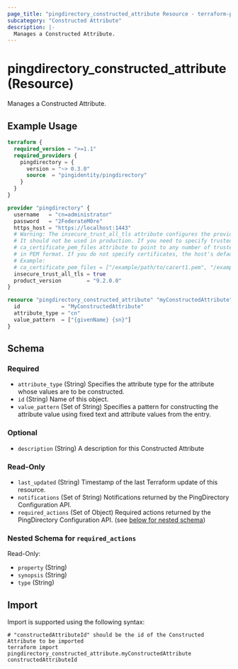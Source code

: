 ```yaml
---
page_title: "pingdirectory_constructed_attribute Resource - terraform-provider-pingdirectory"
subcategory: "Constructed Attribute"
description: |-
  Manages a Constructed Attribute.
---
```


# pingdirectory_constructed_attribute (Resource)

Manages a Constructed Attribute.

## Example Usage

```terraform
terraform {
  required_version = ">=1.1"
  required_providers {
    pingdirectory = {
      version = "~> 0.3.0"
      source  = "pingidentity/pingdirectory"
    }
  }
}

provider "pingdirectory" {
  username   = "cn=administrator"
  password   = "2FederateM0re"
  https_host = "https://localhost:1443"
  # Warning: The insecure_trust_all_tls attribute configures the provider to trust any certificate presented by the PingDirectory server.
  # It should not be used in production. If you need to specify trusted CA certificates, use the
  # ca_certificate_pem_files attribute to point to any number of trusted CA certificate files
  # in PEM format. If you do not specify certificates, the host's default root CA set will be used.
  # Example:
  # ca_certificate_pem_files = ["/example/path/to/cacert1.pem", "/example/path/to/cacert2.pem"]
  insecure_trust_all_tls = true
  product_version        = "9.2.0.0"
}

resource "pingdirectory_constructed_attribute" "myConstructedAttribute" {
  id             = "MyConstructedAttribute"
  attribute_type = "cn"
  value_pattern  = ["{givenName} {sn}"]
}
```

<!-- schema generated by tfplugindocs -->
## Schema

### Required

- `attribute_type` (String) Specifies the attribute type for the attribute whose values are to be constructed.
- `id` (String) Name of this object.
- `value_pattern` (Set of String) Specifies a pattern for constructing the attribute value using fixed text and attribute values from the entry.

### Optional

- `description` (String) A description for this Constructed Attribute

### Read-Only

- `last_updated` (String) Timestamp of the last Terraform update of this resource.
- `notifications` (Set of String) Notifications returned by the PingDirectory Configuration API.
- `required_actions` (Set of Object) Required actions returned by the PingDirectory Configuration API. (see [below for nested schema](#nestedatt--required_actions))

<a id="nestedatt--required_actions"></a>
### Nested Schema for `required_actions`

Read-Only:

- `property` (String)
- `synopsis` (String)
- `type` (String)

## Import

Import is supported using the following syntax:

```shell
# "constructedAttributeId" should be the id of the Constructed Attribute to be imported
terraform import pingdirectory_constructed_attribute.myConstructedAttribute constructedAttributeId
```

